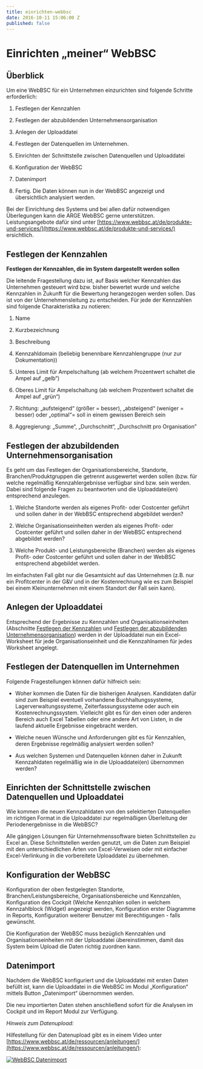 ```yaml
---
title: einrichten-webbsc
date: 2016-10-11 15:06:00 Z
published: false
---
```


# Einrichten „meiner“ WebBSC

## Überblick

Um eine WebBSC für ein Unternehmen einzurichten sind folgende Schritte erforderlich:

1. Festlegen der Kennzahlen

2. Festlegen der abzubildenden Unternehmensorganisation

3. Anlegen der Uploaddatei

4. Festlegen der Datenquellen im Unternehmen.

5. Einrichten der Schnittstelle zwischen Datenquellen und Uploaddatei

6. Konfiguration der WebBSC

7. Datenimport

8. Fertig. Die Daten können nun in der WebBSC angezeigt und übersichtlich analysiert werden.

Bei der Einrichtung des Systems und bei allen dafür notwendigen Überlegungen kann die ARGE WebBSC gerne unterstützen. Leistungsangebote dafür sind unter [https://www.webbsc.at/de/produkte-und-services/](https://www.webbsc.at/de/produkte-und-services/) ersichtlich.

## Festlegen der Kennzahlen

**Festlegen der Kennzahlen, die im System dargestellt werden sollen**

Die leitende Fragestellung dazu ist, auf Basis welcher Kennzahlen das Unternehmen gesteuert wird bzw. bisher bewertet wurde und welche Kennzahlen in Zukunft für die Bewertung herangezogen werden sollen. Das ist von der Unternehmensleitung zu entscheiden. Für jede der Kennzahlen sind folgende Charakteristika zu notieren:

1. Name

2. Kurzbezeichnung

3. Beschreibung

4. Kennzahldomain (beliebig benennbare Kennzahlengruppe (nur zur Dokumentation))

5. Unteres Limit für Ampelschaltung (ab welchem Prozentwert schaltet die Ampel auf „gelb“)

6. Oberes Limit für Ampelschaltung (ab welchem Prozentwert schaltet die Ampel auf „grün“)

7. Richtung: „aufsteigend“ (größer = besser), „absteigend“ (weniger = besser) oder „optimal“= soll in einem gewissen Bereich sein

8. Aggregierung: „Summe“, „Durchschnitt“, „Durchschnitt pro Organisation”

## Festlegen der abzubildenden Unternehmensorganisation

Es geht um das Festlegen der Organisationsbereiche, Standorte, Branchen/Produktgruppen die getrennt ausgewertet werden sollen (bzw. für welche regelmäßig Kennzahlergebnisse verfügbar sind bzw. sein werden. Dabei sind folgende Fragen zu beantworten und die Uploaddatei(en) entsprechend anzulegen.

1. Welche Standorte werden als eigenes Profit- oder Costcenter geführt und sollen daher in der WebBSC entsprechend abgebildet werden?

2. Welche Organisationseinheiten werden als eigenes Profit- oder Costcenter geführt und sollen daher in der WebBSC entsprechend abgebildet werden?

3. Welche Produkt- und Leistungsbereiche (Branchen) werden als eigenes Profit- oder Costcenter geführt und sollen daher in der WebBSC entsprechend abgebildet werden.

Im einfachsten Fall gibt nur die Gesamtsicht auf das Unternehmen (z.B. nur ein Profitcenter in der G&V und in der Kostenrechnung wie es zum Beispiel bei einem Kleinunternehmen mit einem Standort der Fall sein kann).

## Anlegen der Uploaddatei

Entsprechend der Ergebnisse zu Kennzahlen und Organisationseinheiten (Abschnitte [Festlegen der Kennzahlen](http://documentation-de.readthedocs.io/de/latest/einrichten-webbsc.html#festlegen-der-kennzahlen) und [Festlegen der abzubildenden Unternehmensorganisation](http://documentation-de.readthedocs.io/de/latest/einrichten-webbsc.html#festlegen-der-abzubildenden-unternehmensorganisation)) werden in der Uploaddatei nun ein Excel-Worksheet für jede Organisationseinheit und die Kennzahlnamen für jedes Worksheet angelegt.

## Festlegen der Datenquellen im Unternehmen

Folgende Fragestellungen können dafür hilfreich sein:

* Woher kommen die Daten für die bisherigen Analysen. Kandidaten dafür sind zum Beispiel eventuell vorhandene Buchhaltungssysteme, Lagerverwaltungssysteme, Zeiterfassungssysteme oder auch ein Kostenrechnungssystem. Vielleicht gibt es für den einen oder anderen Bereich auch Excel Tabellen oder eine andere Art von Listen, in die laufend aktuelle Ergebnisse eingebracht werden.

* Welche neuen Wünsche und Anforderungen gibt es für Kennzahlen, deren Ergebnisse regelmäßig analysiert werden sollen?

* Aus welchen Systemen und Datenquellen können daher in Zukunft Kennzahldaten regelmäßig wie in die Uploaddatei(en) übernommen werden?

## Einrichten der Schnittstelle zwischen Datenquellen und Uploaddatei

Wie kommen die neuen Kennzahldaten von den selektierten Datenquellen im richtigen Format in die Uploaddatei zur regelmäßigen Überleitung der Periodenergebnisse in die WebBSC?

Alle gängigen Lösungen für Unternehmenssoftware bieten Schnittstellen zu Excel an. Diese Schnittstellen werden genutzt, um die Daten zum Beispiel mit den unterschiedlichen Arten von Excel-Verweisen oder mit einfacher Excel-Verlinkung in die vorbereitete Uploaddatei zu übernehmen.

## Konfiguration der WebBSC

Konfiguration der oben festgelegten Standorte, Branchen/Leistungsbereiche, Organisationsbereiche und Kennzahlen, Konfiguration des Cockpit (Welche Kennzahlen sollen in welchem Kennzahlblock (Widget) angezeigt werden, Konfiguration erster Diagramme in Reports, Konfiguration weiterer Benutzer mit Berechtigungen - falls gewünscht.

Die Konfiguration der WebBSC muss bezüglich Kennzahlen und Organisationseinheiten mit der Uploaddatei übereinstimmen, damit das System beim Upload die Daten richtig zuordnen kann.

## Datenimport

Nachdem die WebBSC konfiguriert und die Uploaddatei mit ersten Daten befüllt ist, kann die Uploaddatei in die WebBSC im Modul „Konfiguration“ mittels Button „Datenimport“ übernommen werden.

Die neu importierten Daten stehen anschließend sofort für die Analysen im Cockpit und im Report Modul zur Verfügung.

*Hinweis zum Datenupload:*

Hilfestellung für den Datenupload gibt es in einem Video unter [https://www.webbsc.at/de/ressourcen/anleitungen/](https://www.webbsc.at/de/ressourcen/anleitungen/):

[![WebBSC Datenimport](http://img.youtube.com/vi/PM6b2ur6shQ/0.jpg)](https://www.youtube.com/watch?v=PM6b2ur6shQ)
